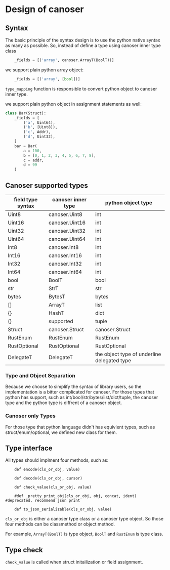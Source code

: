 # Design of canoser

## Syntax
The basic principle of the syntax design is to use the python native syntax as many as possible. So, instead of define a type using canoser inner type class

```python
    _fields = [('array', canoser.ArrayT(BoolT))]
```
we support plain python array object:
```python
    _fields = [('array', [bool])]
```
`type_mapping` function is responsible to convert python object to canoser inner type.

we support plain python object in assignment statements as well:
```python
class Bar(Struct):
    _fields = [
        ('a', Uint64),
        ('b', [Uint8]),
        ('c', Addr),
        ('d', Uint32),
    ]
    bar = Bar(
        a = 100,
        b = [0, 1, 2, 3, 4, 5, 6, 7, 8],
        c = addr,
        d = 99
    )
```

## Canoser supported types

| field type syntax | canoser inner type | python object type |
| ------ | ------ | ------ |
| Uint8 | canoser.Uint8 | int |
| Uint16 | canoser.Uint16 | int |
| Uint32 | canoser.Uint32 | int |
| Uint64 | canoser.Uint64 | int |
| Int8 | canoser.Int8 | int |
| Int16 | canoser.Int16 | int |
| Int32 | canoser.Int32 | int |
| Int64 | canoser.Int64 | int |
| bool | BoolT | bool |
| str | StrT | str |
| bytes | BytesT | bytes |
| [] | ArrayT | list |
| {} | HashT |  dict |
| () | supported |  tuple |
| Struct | canoser.Struct | canoser.Struct |
| RustEnum | RustEnum | RustEnum |
| RustOptional | RustOptional | RustOptional |
| DelegateT | DelegateT | the object type of underline delegated type |

### Type and Object Separation
Because we choose to simplify the syntax of library users, so the implementation is a bitter complicated for canoser. For those types that python has support, such as int/bool/str/bytes/list/dict/tuple, the canoser type and the python type is diffrent of a canoser object.

### Canoser only Types
For those type that python language didn't has equivlent types, such as struct/enum/optional, we defined new class for them.


## Type interface

All types should implment four methods, such as:
```
    def encode(cls_or_obj, value)

    def decode(cls_or_obj, cursor)

    def check_value(cls_or_obj, value)

    #def _pretty_print_obj(cls_or_obj, obj, concat, ident) #deprecated, recommend json print

    def to_json_serializable(cls_or_obj, value)

```

`cls_or_obj` is either a canoser type class or a canoser type object. So those four methods can be classmethod or object method.

For example, `ArrayT(BoolT)` is type object, `BoolT` and `RustEnum` is type class.


## Type check
`check_value` is called when struct initailization or field assignment.

